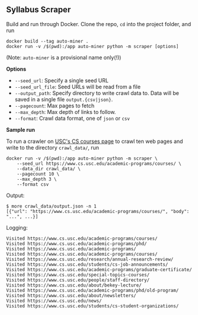 ## Syllabus Scraper

Build and run through Docker. Clone the repo, `cd` into the project folder, and run
```
docker build --tag auto-miner .
docker run -v /$(pwd):/app auto-miner python -m scraper [options]
```
(Note: `auto-miner` is a provisional name only(!))

**Options**
- `--seed_url`: Specify a single seed URL
- `--seed_url_file`: Seed URLs will be read from a file
- `--output_path`: Specify directory to write crawl data to. Data will be saved in a single file `output.{csv|json}`.
- `--pagecount`: Max pages to fetch
- `--max_depth`: Max depth of links to follow.
- `--format`: Crawl data format, one of `json` or `csv`

**Sample run**

To run a crawler on [USC's CS courses page](https://www.cs.usc.edu/academic-programs/courses/) to crawl ten web pages and write to the directory `crawl_data/`, run
```
docker run -v /$(pwd):/app auto-miner python -m scraper \
	--seed_url https://www.cs.usc.edu/academic-programs/courses/ \
	--data_dir crawl_data/ \
	--pagecount 10 \
	--max_depth 3 \
	--format csv
```

Output:

```
$ more crawl_data/output.json -n 1  
[{"url": "https://www.cs.usc.edu/academic-programs/courses/", "body": "...", ...}]
```

Logging:

```
Visited https://www.cs.usc.edu/academic-programs/courses/
Visited https://www.cs.usc.edu/academic-programs/phd/
Visited https://www.cs.usc.edu/academic-programs/
Visited https://www.cs.usc.edu/academic-programs/courses/
Visited https://www.cs.usc.edu/research/annual-research-review/
Visited https://www.cs.usc.edu/students/cs-job-announcements/
Visited https://www.cs.usc.edu/academic-programs/graduate-certificate/
Visited https://www.cs.usc.edu/special-topics-courses/
Visited https://www.cs.usc.edu/people/staff-directory/
Visited https://www.cs.usc.edu/about/bekey-lecture/
Visited https://www.cs.usc.edu/academic-programs/phd/old-program/
Visited https://www.cs.usc.edu/about/newsletters/
Visited https://www.cs.usc.edu/news/
Visited https://www.cs.usc.edu/students/cs-student-organizations/
```
